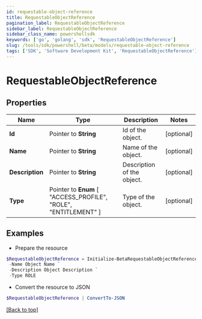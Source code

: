 ```yaml
---
id: requestable-object-reference
title: RequestableObjectReference
pagination_label: RequestableObjectReference
sidebar_label: RequestableObjectReference
sidebar_class_name: powershellsdk
keywords: ['go', 'golang', 'sdk', 'RequestableObjectReference'] 
slug: /tools/sdk/powershell/beta/models/requestable-object-reference
tags: ['SDK', 'Software Development Kit', 'RequestableObjectReference']
---
```



# RequestableObjectReference

## Properties

Name | Type | Description | Notes
------------ | ------------- | ------------- | -------------
**Id** |  Pointer to **String** | Id of the object. | [optional] 
**Name** |  Pointer to **String** | Name of the object. | [optional] 
**Description** |  Pointer to **String** | Description of the object. | [optional] 
**Type** |  Pointer to  **Enum** [  "ACCESS_PROFILE",    "ROLE",    "ENTITLEMENT" ] | Type of the object. | [optional] 

## Examples

- Prepare the resource
```powershell
$RequestableObjectReference = Initialize-BetaRequestableObjectReference  -Id 2c938083633d259901633d25c68c00fa `
 -Name Object Name `
 -Description Object Description `
 -Type ROLE
```

- Convert the resource to JSON
```powershell
$RequestableObjectReference | ConvertTo-JSON
```


[[Back to top]](#) 

